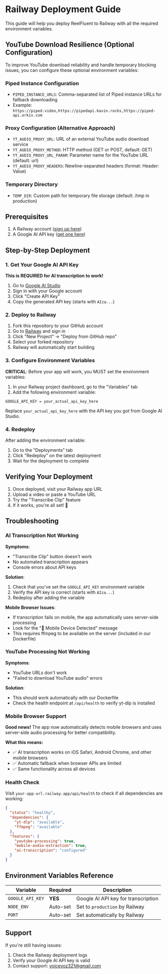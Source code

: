 # Railway Deployment Guide

This guide will help you deploy ReelFluent to Railway with all the required environment variables.

## YouTube Download Resilience (Optional Configuration)

To improve YouTube download reliability and handle temporary blocking issues, you can configure these optional environment variables:

### Piped Instance Configuration
- `PIPED_INSTANCE_URLS`: Comma-separated list of Piped instance URLs for fallback downloading
- Example: `https://piped.video,https://pipedapi.kavin.rocks,https://piped-api.orkiv.com`

### Proxy Configuration (Alternative Approach)
- `YT_AUDIO_PROXY_URL`: URL of an external YouTube audio download service
- `YT_AUDIO_PROXY_METHOD`: HTTP method (GET or POST, default: GET)
- `YT_AUDIO_PROXY_URL_PARAM`: Parameter name for the YouTube URL (default: url)
- `YT_AUDIO_PROXY_HEADERS`: Newline-separated headers (format: Header: Value)

### Temporary Directory
- `TEMP_DIR`: Custom path for temporary file storage (default: /tmp in production)

## Prerequisites

1. A Railway account ([sign up here](https://railway.app))
2. A Google AI API key ([get one here](https://aistudio.google.com/app/apikey))

## Step-by-Step Deployment

### 1. Get Your Google AI API Key

**This is REQUIRED for AI transcription to work!**

1. Go to [Google AI Studio](https://aistudio.google.com/app/apikey)
2. Sign in with your Google account
3. Click "Create API Key"
4. Copy the generated API key (starts with `AIza...`)

### 2. Deploy to Railway

1. Fork this repository to your GitHub account
2. Go to [Railway](https://railway.app) and sign in
3. Click "New Project" → "Deploy from GitHub repo"
4. Select your forked repository
5. Railway will automatically start building

### 3. Configure Environment Variables

**CRITICAL**: Before your app will work, you MUST set the environment variables:

1. In your Railway project dashboard, go to the "Variables" tab
2. Add the following environment variable:

```
GOOGLE_API_KEY = your_actual_api_key_here
```

Replace `your_actual_api_key_here` with the API key you got from Google AI Studio.

### 4. Redeploy

After adding the environment variable:
1. Go to the "Deployments" tab
2. Click "Redeploy" on the latest deployment
3. Wait for the deployment to complete

## Verifying Your Deployment

1. Once deployed, visit your Railway app URL
2. Upload a video or paste a YouTube URL
3. Try the "Transcribe Clip" feature
4. If it works, you're all set! 🎉

## Troubleshooting

### AI Transcription Not Working

**Symptoms**:
- "Transcribe Clip" button doesn't work
- No automated transcription appears
- Console errors about API keys

**Solution**:
1. Check that you've set the `GOOGLE_API_KEY` environment variable
2. Verify the API key is correct (starts with `AIza...`)
3. Redeploy after adding the variable

**Mobile Browser Issues**:
- If transcription fails on mobile, the app automatically uses server-side processing
- Look for the "📱 Mobile Device Detected" message
- This requires ffmpeg to be available on the server (included in our Dockerfile)

### YouTube Processing Not Working

**Symptoms**:
- YouTube URLs don't work
- "Failed to download YouTube audio" errors

**Solution**:
- This should work automatically with our Dockerfile
- Check the health endpoint at `/api/health` to verify yt-dlp is installed

### Mobile Browser Support

**Good news!** The app now automatically detects mobile browsers and uses server-side audio processing for better compatibility.

**What this means:**
- ✅ AI transcription works on iOS Safari, Android Chrome, and other mobile browsers
- ✅ Automatic fallback when browser APIs are limited
- ✅ Same functionality across all devices

### Health Check

Visit `your-app-url.railway.app/api/health` to check if all dependencies are working:

```json
{
  "status": "healthy",
  "dependencies": {
    "yt-dlp": "available",
    "ffmpeg": "available"
  },
  "features": {
    "youtube-processing": true,
    "mobile-audio-extraction": true,
    "ai-transcription": "configured"
  }
}
```

## Environment Variables Reference

| Variable | Required | Description |
|----------|----------|-------------|
| `GOOGLE_API_KEY` | **YES** | Google AI API key for transcription |
| `NODE_ENV` | Auto-set | Set to `production` by Railway |
| `PORT` | Auto-set | Set automatically by Railway |

## Support

If you're still having issues:
1. Check the Railway deployment logs
2. Verify your Google AI API key is valid
3. Contact support: voicevoz321@gmail.com
